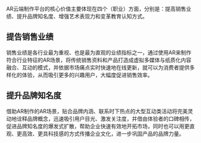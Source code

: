 AR云端制作平台的核心价值主要体现在四个（职业）方面，分别是：提高销售业绩、提升品牌知名度、增强艺术表现力和变革教育认知方式。

## 提告销售业绩

销售业绩是各行业最为重视、也是最为直观的业绩指标之一，通过使用AR来制作符合行业特征的AR场景，将传统销售资料和产品打造成虚拟多媒体与纸质化内容融合、互动的模式，并依据市场痛点实时快速地在线更新，就可以为消费者提供多样化的体验，从而吸引更多的兴趣用户，大幅度促进销售效率。

## 提升品牌知名度

借助AR制作的AR场景，贴合品牌内涵、联系时下热点的大型互动类活动将完美灵动地诠释品牌概念，迅速吸引用户目光、激发关注度，并借由体验者的口碑相传，促进品牌知名度的爆发式扩散，帮助企业快速有效地开拓市场，同时也可以用更直观、更高效、更具科技感的方式传播企业文化，进一步巩固产品的品牌力量。





